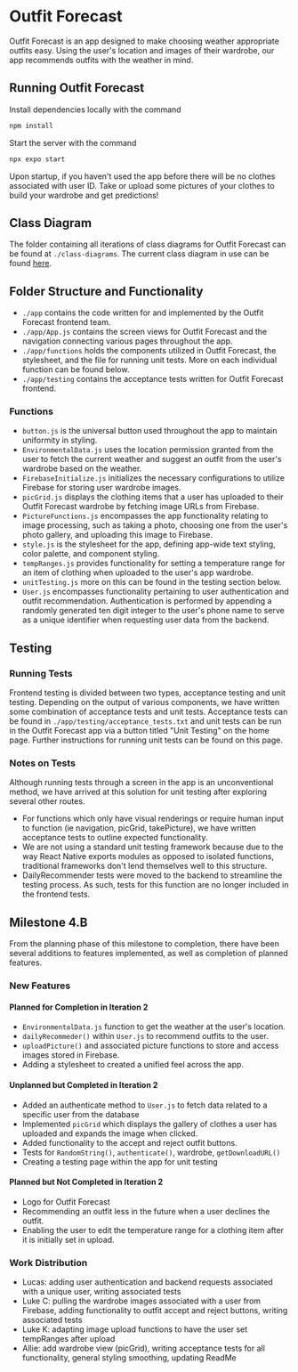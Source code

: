# Outfit Forecast

Outfit Forecast is an app designed to make choosing weather appropriate outfits easy. Using the user's location and images of their wardrobe, our app recommends outfits with the weather in mind.  

## Running Outfit Forecast

Install dependencies locally with the command

```bash
npm install
```

Start the server with the command 

```bash
npx expo start
```

Upon startup, if you haven't used the app before there will be no clothes associated with user ID. Take or upload some pictures of your clothes to build your wardrobe and get predictions!

## Class Diagram

The folder containing all iterations of class diagrams for Outfit Forecast can be found at ```./class-diagrams```. The current class diagram in use can be found [here](class-diagrams/updatedClassDiagram6.png).

## Folder Structure and Functionality

* ```./app``` contains the code written for and implemented by the Outfit Forecast frontend team. 
* ```./app/App.js``` contains the screen views for Outfit Forecast and the navigation connecting various pages throughout the app. 
* ```./app/functions``` holds the components utilized in Outfit Forecast, the stylesheet, and the file for running unit tests. More on each individual function can be found below.
* ```./app/testing``` contains the acceptance tests written for Outfit Forecast frontend.

### Functions
* ```button.js``` is the universal button used throughout the app to maintain uniformity in styling.
* ```EnvironmentalData.js``` uses the location permission granted from the user to fetch the current weather and suggest an outfit from the user's wardrobe based on the weather.
* ```FirebaseInitialize.js``` initializes the necessary configurations to utilize Firebase for storing user wardrobe images.
* ```picGrid.js``` displays the clothing items that a user has uploaded to their Outfit Forecast wardrobe by fetching image URLs from Firebase.
* ```PictureFunctions.js``` encompasses the app functionality relating to image processing, such as taking a photo, choosing one from the user's photo gallery, and uploading this image to Firebase.
* ```style.js``` is the stylesheet for the app, defining app-wide text styling, color palette, and component styling.
* ```tempRanges.js``` provides functionality for setting a temperature range for an item of clothing when uploaded to the user's app wardrobe.
* ```unitTesting.js``` more on this can be found in the testing section below.
* ```User.js``` encompasses functionality pertaining to user authentication and outfit recommendation. Authentication is performed by appending a randomly generated ten digit integer to the user's phone name to serve as a unique identifier when requesting user data from the backend. 

## Testing
### Running Tests
Frontend testing is divided between two types, acceptance testing and unit testing. Depending on the output of various components, we have written some combination of acceptance tests and unit tests. Acceptance tests can be found in ```./app/testing/acceptance_tests.txt``` and unit tests can be run in the Outfit Forecast app via a button titled "Unit Testing" on the home page. Further instructions for running unit tests can be found on this page. 
 
### Notes on Tests
Although running tests through a screen in the app is an unconventional method, we have arrived at this solution for unit testing after exploring several other routes.
* For functions which only have visual renderings or require human input to function (ie navigation, picGrid, takePicture), we have written acceptance tests to outline expected functionality.
* We are not using a standard unit testing framework because due to the way React Native exports modules as opposed to isolated functions, traditional frameworks don't lend themselves well to this structure.
* DailyRecommender tests were moved to the backend to streamline the testing process. As such, tests for this function are no longer included in the frontend tests. 

## Milestone 4.B
From the planning phase of this milestone to completion, there have been several additions to features implemented, as well as completion of planned features. 
### New Features
#### Planned for Completion in Iteration 2
* ```EnvironmentalData.js``` function to get the weather at the user's location.
* ```dailyRecommeder()``` within ```User.js``` to recommend outfits to the user.
* ```uploadPicture()``` and associated picture functions to store and access images stored in Firebase.
* Adding a stylesheet to created a unified feel across the app. 
 
#### Unplanned but Completed in Iteration 2
* Added an authenticate method to ```User.js``` to fetch data related to a specific user from the database
* Implemented ```picGrid``` which displays the gallery of clothes a user has uploaded and expands the image when clicked.
* Added functionality to the accept and reject outfit buttons. 
* Tests for ```RandomString()```, ```authenticate()```, wardrobe, ```getDownloadURL()```
* Creating a testing page within the app for unit testing
#### Planned but Not Completed in Iteration 2
* Logo for Outfit Forecast
* Recommending an outfit less in the future when a user declines the outfit.
* Enabling the user to edit the temperature range for a clothing item after it is initially set in upload. 

### Work Distribution
* Lucas: adding user authentication and backend requests associated with a unique user, writing associated tests
* Luke C: pulling the wardrobe images associated with a user from Firebase, adding functionality to outfit accept and reject buttons, writing associated tests
* Luke K: adapting image upload functions to have the user set tempRanges after upload
* Allie: add wardrobe view (picGrid), writing acceptance tests for all functionality, general styling smoothing, updating ReadMe
